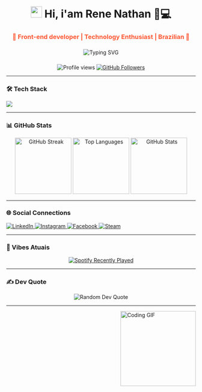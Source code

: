 <h1 align="center"> 
  <img src="https://media.giphy.com/media/hvRJCLFzcasrR4ia7z/giphy.gif" width="30px"/> 
  Hi, i'am Rene Nathan 👨💻
</h1>

<h3 align="center" style="color: #FF5733">🚀 Front-end developer | Technology Enthusiast | Brazilian 🚀</h3>

###

<div align="center">
  <img src="https://readme-typing-svg.demolab.com?font=Fira+Code&size=25&duration=3000&pause=1000&color=FFA500&center=true&vCenter=true&width=500&lines=Tecnologias+que+uso+diariamente;Aprendendo+algo+novo+diariamente;Vamos+colaborar%21" alt="Typing SVG" />
</div>

###

<div align="center">
  <img src="https://komarev.com/ghpvc/?username=ReneNathan&label=Profile+Views&color=FFA500&style=flat" alt="Profile views" />
  <a href="https://github.com/ReneNathan?tab=followers">
    <img src="https://img.shields.io/github/followers/ReneNathan?label=Followers&style=social&color=FFA500" alt="GitHub Followers">
  </a>
</div>

---

### 🛠️ Tech Stack

<div align="left">
  <img src="https://skillicons.dev/icons?i=html,css,py,cs,dotnet,bootstrap,figma,git,js,linux,sqlite,vscode,visualstudio" />
</div>

---

### 📊 GitHub Stats

<div align="center">
  <img src="https://github-readme-streak-stats.herokuapp.com/?user=ReneNathan&theme=dark&hide_border=true&background=0D1117&stroke=FFA500&ring=FFA500&fire=FFA500&currStreakNum=FFA500&sideNums=FFA500&currStreakLabel=FFA500" alt="GitHub Streak" height="150"/>
  <img src="https://github-readme-stats.vercel.app/api/top-langs/?username=ReneNathan&layout=compact&theme=dark&hide_border=true&bg_color=0D1117&title_color=FFA500&text_color=FFF" alt="Top Languages" height="150"/>
  <img src="https://github-readme-stats.vercel.app/api?username=ReneNathan&show_icons=true&theme=dark&hide_border=true&include_all_commits=true&count_private=true&bg_color=0D1117&title_color=FFA500&icon_color=FFA500&text_color=FFF" alt="GitHub Stats" height="150"/>
</div>

---

### 🌐 Social Connections

<div align="left">
  <a href="https://www.linkedin.com/in/rene-nathan-62a153107/" target="_blank">
    <img src="https://img.shields.io/badge/LinkedIn-0077B5?style=for-the-badge&logo=linkedin&logoColor=white" alt="LinkedIn"/>
  </a>
  <a href="https://www.instagram.com/rene_nathan/" target="_blank">
    <img src="https://img.shields.io/badge/Instagram-E4405F?style=for-the-badge&logo=instagram&logoColor=white" alt="Instagram"/>
  </a>
  <a href="https://www.facebook.com/rene.nathan" target="_blank">
    <img src="https://img.shields.io/badge/Facebook-1877F2?style=for-the-badge&logo=facebook&logoColor=white" alt="Facebook"/>
  </a>
  <a href="https://steamcommunity.com/id/ReneNathan" target="_blank">
    <img src="https://img.shields.io/badge/Steam-000000?style=for-the-badge&logo=steam&logoColor=white" alt="Steam"/>
  </a>
</div>

---

### 🎵 Vibes Atuais

<div align="center">
  <a href="https://open.spotify.com/user/22oswv56iwxzwu47zc6jz7u5a">
    <img src="https://spotify-recently-played-readme.vercel.app/api?user=22oswv56iwxzwu47zc6jz7u5a&count=3&width=400&unique=true" alt="Spotify Recently Played">
  </a>
</div>

---

### ✍️ Dev Quote

<div align="center">
  <img src="https://quotes-github-readme.vercel.app/api?type=horizontal&theme=dark&background=0D1117&quote_color=FFA500" alt="Random Dev Quote"/>
</div>

---

<img align="right" height="200" src="https://media.giphy.com/media/3oKIPnAiaMCws8nOsE/giphy.gif" alt="Coding GIF"/>
